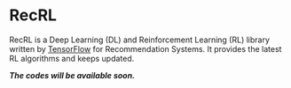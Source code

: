 # RecRL

RecRL is a Deep Learning (DL) and Reinforcement Learning (RL) library written by [TensorFlow](https://www.tensorflow.org) for Recommendation Systems. It provides the latest RL algorithms and keeps updated.

***The codes will be available soon.***
